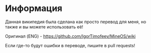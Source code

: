 # Информация
Данная википедия была сделана как просто перевод для меня, но также и вы можете использовать её!

Оригинал (ENG) - https://github.com/IgorTimofeev/MineOS/wiki


Если где-то будут ошибки в переводе, пишите в pull requests!
